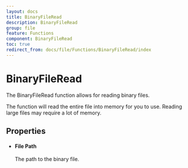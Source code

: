 ```yaml
---
layout: docs
title: BinaryFileRead
description: BinaryFileRead
group: file
feature: Functions
component: BinaryFileRead
toc: true
redirect_from: docs/file/Functions/BinaryFileRead/index
---
```

BinaryFileRead
==============

The BinaryFileRead function allows for reading binary files.

The function will read the entire file into memory for you to use.
Reading large files may require a lot of memory.

Properties
----------

-  #### File Path

    The path to the binary file.
